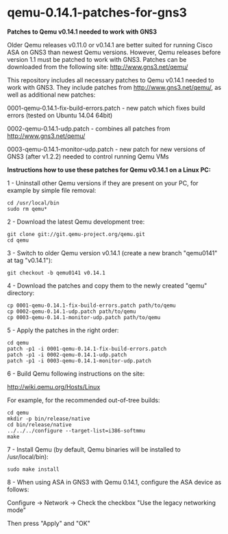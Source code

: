 qemu-0.14.1-patches-for-gns3
============================

**Patches to Qemu v0.14.1 needed to work with GNS3**

Older Qemu releases v0.11.0 or v0.14.1 are better suited for running Cisco ASA on GNS3 than newest Qemu versions.
However, Qemu releases before version 1.1 must be patched to work with GNS3.
Patches can be downloaded from the following site:
http://www.gns3.net/qemu/

This repository includes all necessary patches to Qemu v0.14.1 needed to work with GNS3.
They include patches from http://www.gns3.net/qemu/, as well as additional new patches:

0001-qemu-0.14.1-fix-build-errors.patch - new patch which fixes build errors (tested on Ubuntu 14.04 64bit)

0002-qemu-0.14.1-udp.patch - combines all patches from http://www.gns3.net/qemu/

0003-qemu-0.14.1-monitor-udp.patch - new patch for new versions of GNS3 (after v1.2.2) needed to control running Qemu VMs


**Instructions how to use these patches for Qemu v0.14.1 on a Linux PC:**

1 - Uninstall other Qemu versions if they are present on your PC, for example by simple file removal:

```
cd /usr/local/bin
sudo rm qemu*
```

2 - Download the latest Qemu development tree:

```
git clone git://git.qemu-project.org/qemu.git
cd qemu
```

3 - Switch to older Qemu version v0.14.1 (create a new branch "qemu0141" at tag "v0.14.1"):

```
git checkout -b qemu0141 v0.14.1
```

4 - Download the patches and copy them to the newly created "qemu" directory:

```
cp 0001-qemu-0.14.1-fix-build-errors.patch path/to/qemu
cp 0002-qemu-0.14.1-udp.patch path/to/qemu
cp 0003-qemu-0.14.1-monitor-udp.patch path/to/qemu
```

5 - Apply the patches in the right order:

```
cd qemu
patch -p1 -i 0001-qemu-0.14.1-fix-build-errors.patch
patch -p1 -i 0002-qemu-0.14.1-udp.patch
patch -p1 -i 0003-qemu-0.14.1-monitor-udp.patch
```

6 - Build Qemu following instructions on the site:

http://wiki.qemu.org/Hosts/Linux

For example, for the recommended out-of-tree builds:

```
cd qemu
mkdir -p bin/release/native
cd bin/release/native
../../../configure --target-list=i386-softmmu
make
```

7 - Install Qemu (by default, Qemu binaries will be installed to /usr/local/bin):

```
sudo make install
```

8 - When using ASA in GNS3 with Qemu 0.14.1, configure the ASA device as follows:

Configure -> Network -> Check the checkbox "Use the legacy networking mode"

Then press "Apply" and "OK"

